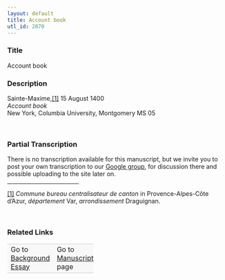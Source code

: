 ```yaml
---  
layout: default  
title: Account book  
utl_id: 2070
---
```


### Title

Account book


### Description

<p>Sainte-Maxime,<a href="#_ftn1" name="_ftnref1" title="" id="_ftnref1">[1]</a> 15 August 1400<br /><em>Account book</em><br />
New York, Columbia University, Montgomery MS 05</p>
<p> </p>


### Partial Transcription

<p>There is no transcription available for this manuscript, but we invite you to post your own transcription to our <a href="https://paleography.library.utoronto.ca/content/group-work">Google group</a>, for discussion there and possible uploading to the site later on.</p>
<div>
<hr align="left" size="1" width="33%" /><div id="ftn1"><a href="#_ftnref1" name="_ftn1" title="" id="_ftn1">[1]</a> <em>Commune bureau centralisateur de canton</em> in Provence-Alpes-Côte d’Azur, <em>département</em> Var, <em>arrondissement</em> Draguignan.</div>
</div>
<p> </p>


### Related Links

<table border="0.5" cellpadding="1" cellspacing="1" style="width: 200px; background-color:#F8F8F8;">
    <tbody style="border-color:#ccc">
        <tr style="border-color:#ccc">
            <td>Go to <a href="https://centerfordigitalhumanities.github.io/Newberry-French-paleography/_background_essay/2070" target="_blank">Background Essay</a></td>
            <td>Go to <a href="https://centerfordigitalhumanities.github.io/Newberry-French-paleography/www/record.html?id=2070" target="_blank">Manuscript</a> page</td>
        </tr>
    </tbody>
</table>
